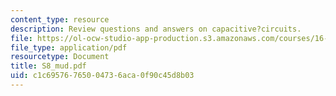 ```yaml
---
content_type: resource
description: Review questions and answers on capacitive?circuits.
file: https://ol-ocw-studio-app-production.s3.amazonaws.com/courses/16-01-unified-engineering-i-ii-iii-iv-fall-2005-spring-2006/c1c69576765004736aca0f90c45d8b03_S8_mud.pdf
file_type: application/pdf
resourcetype: Document
title: S8_mud.pdf
uid: c1c69576-7650-0473-6aca-0f90c45d8b03
---
```

